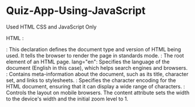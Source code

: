 # Quiz-App-Using-JavaScript
Used HTML CSS and JavaScript Only

HTML :
<!DOCTYPE html>: This declaration defines the document type and version of HTML being used. It tells the browser to render the page in standards mode.
<html>: The root element of an HTML page.
lang="en": Specifies the language of the document (English in this case), which helps search engines and browsers.
<head>: Contains meta-information about the document, such as its title, character set, and links to stylesheets.
<meta charset="UTF-8">: Specifies the character encoding for the HTML document, ensuring that it can display a wide range of characters.
<meta name="viewport">: Controls the layout on mobile browsers. The content attribute sets the width to the device's width and the initial zoom level to 1.
<title>: Sets the title of the document, which appears in the browser tab.
<style>: Contains CSS styles for the document.
@import: Imports a font from Google Fonts, specifically the "Roboto" font in various weights.
<link>: Links to an external CSS file (style.css) for additional styling.
<body>: Contains the content of the document that is displayed in the browser.
<div class="main">: A division element with a class of "main" used for styling and layout purposes.
html
<div id="box">: A division element with an ID of "box", which can be targeted with CSS or JavaScript.
<h2>: A heading element, indicating a level 2 heading. The ID "quesBox" can be used for styling or scripting.
<div class="row">: A division element with a class of "row", likely used for layout purposes.
<input>: An input element for user interaction.
class="options": Class for styling.
id="option1": Unique identifier for the input.
type="radio": Specifies that this input is a radio button.
value="a": The value submitted if this option is selected.
name="option": Groups radio buttons so that only one can be selected at a time.
<label>: Associates a text label with the radio button. The for attribute links it to the corresponding input by ID.
The same structure is repeated for options 2, 3, and 4.
<button>: A clickable button.
class="btn": Class for styling.
onclick="submitQuiz()": JavaScript function that is called when the button is clicked.


CSS :
*: The universal selector applies styles to all elements on the page.
padding: 0;: Resets the default padding of all elements to zero.
margin: 0;: Resets the default margin of all elements to zero.
box-sizing: border-box;: Changes the box model so that padding and border are included in the element's total width and height, making layout calculations easier.

body: Targets the <body> element.
background-color: rgb(20, 198, 218);: Sets the background color of the body to a light blue shade using RGB values.
font-family: 'Roboto', sans-serif;: Sets the font of the body text to 'Roboto', with a fallback to a generic sans-serif font if 'Roboto' is unavailable.

.head1: A class selector targeting elements with the class "head1".
padding-bottom: 55px;: Adds 55 pixels of padding to the bottom of the element.
font-size: 91px;: Sets the font size to 91 pixels, making it very large.
color: rgba(160, 173, 78, 0.6);: Sets the text color using RGBA, where the last value (0.6) represents the opacity (60% opaque).

.main: A class selector for the main container.
width: 100%;: Sets the width to 100% of the parent element.
height: 100vh;: Sets the height to 100% of the viewport height, making it full-screen.
display: flex;: Enables flexbox layout for the container.
justify-content: center;: Centers child elements horizontally.
align-items: center;: Centers child elements vertically.
flex-direction: column;: Arranges child elements in a column layout.
background-color: rgb(27, 99, 84);: Sets the background color to a dark greenish shade.

#box: An ID selector targeting the element with the ID "box".
width: 40%;: Sets the width to 40% of the parent element.
/* height: 340px; */: A commented-out line that suggests a fixed height of 340 pixels, which is currently not applied.
padding: 15px;: Adds 15 pixels of padding inside the box.
box-shadow: 0px 0px 5px grey;: Adds a subtle shadow effect around the box, giving it a lifted appearance.
background-color: rgb(255, 255, 255, 0.7);: Sets the background color to white with 70% opacity, allowing some background color to show through.
border-radius: 5px;: Rounds the corners of the box with a radius of 5 pixels.


JAVASCRIPT : 
const questions: Declares a constant variable named questions that holds an array of question objects.
Each object contains:
que: The question text.
a, b, c, d: Possible answer options.
correct: The correct answer's identifier (e.g., "a").

let index = 0;: Initializes the current question index to 0.
let total = questions.length;: Stores the total number of questions.
let right = 0, wrong = 0;: Initializes counters for correct and incorrect answers.

const quesBox: Selects the HTML element with the ID quesBox to display the current question.
const optionInputs: Selects all input elements with the class options (the radio buttons for answers).
javascript

const laodQuestion = () => { ... }: Defines a function to load the current question.
if (index == total) { return endQuiz(); }: Checks if all questions have been answered; if so, it calls endQuiz().
reset();: Calls the reset function to clear previous selections.
const data = questions[index];: Retrieves the current question data.
quesBox.innerText = ...: Updates the question display.
optionInputs[n].nextElementSibling.innerText = data.a;: Sets the text of the corresponding answer options.

const submitQuiz = () => { ... }: Defines a function to handle quiz submission.
const ans = getAnswer();: Calls getAnswer() to retrieve the selected answer.
if (ans === data.correct) { right++; }: Increments the correct answer counter if the answer is correct.
index++;: Moves to the next question.
laodQuestion();: Loads the next question.

const getAnswer = () => { ... }: Defines a function to get the selected answer.
optionInputs.forEach((input) => { ... });: Iterates through each radio button.
if (input.checked) { answer = input.value; }: Checks if the radio button is selected and assigns its value to answer.
return answer;: Returns

